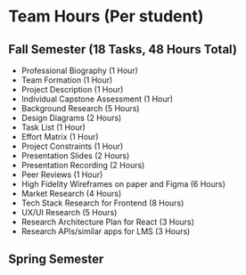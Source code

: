 # Team Hours (Per student)

## Fall Semester (18 Tasks, 48 Hours Total)
* Professional Biography (1 Hour)
* Team Formation (1 Hour)
* Project Description (1 Hour)
* Individual Capstone Assessment (1 Hour)
* Background Research (5 Hours)
* Design Diagrams (2 Hours)
* Task List (1 Hour)
* Effort Matrix (1 Hour)
* Project Constraints (1 Hour)
* Presentation Slides (2 Hours)
* Presentation Recording (2 Hours)
* Peer Reviews (1 Hour)
* High Fidelity Wireframes on paper and Figma (6 Hours)
* Market Research (4 Hours)
* Tech Stack Research for Frontend (8 Hours)
* UX/UI Research (5 Hours)
* Research Architecture Plan for React (3 Hours)
* Research APIs/similar apps for LMS (3 Hours)

## Spring Semester


